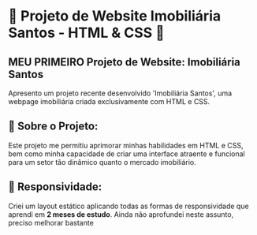 # 🏢 Projeto de Website Imobiliária Santos - HTML & CSS 🏢

## MEU PRIMEIRO Projeto de Website: Imobiliária Santos

Apresento um projeto recente desenvolvido 'Imobiliária Santos', uma webpage imobiliária criada exclusivamente com HTML e CSS.

## 📌 Sobre o Projeto:
Este projeto me permitiu aprimorar minhas habilidades em HTML e CSS, bem como minha capacidade de criar uma interface atraente e funcional para um setor tão dinâmico quanto o mercado imobiliário.

## 📱 Responsividade:
Criei um layout estático aplicando todas as formas de responsividade que aprendi em **2 meses de estudo**. Ainda não aprofundei neste assunto, preciso melhorar bastante
